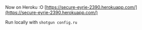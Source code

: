 Now on Heroku :O
[https://secure-eyrie-2390.herokuapp.com/](https://secure-eyrie-2390.herokuapp.com/)

Run locally with `shotgun config.ru`

